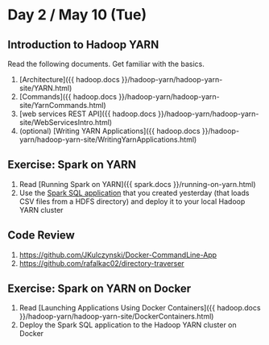 # Day 2 / May 10 (Tue)

## Introduction to Hadoop YARN

Read the following documents. Get familiar with the basics.

1. [Architecture]({{ hadoop.docs }}/hadoop-yarn/hadoop-yarn-site/YARN.html)
1. [Commands]({{ hadoop.docs }}/hadoop-yarn/hadoop-yarn-site/YarnCommands.html)
1. [web services REST API]({{ hadoop.docs }}/hadoop-yarn/hadoop-yarn-site/WebServicesIntro.html)
1. (optional) [Writing YARN Applications]({{ hadoop.docs }}/hadoop-yarn/hadoop-yarn-site/WritingYarnApplications.html)

## Exercise: Spark on YARN

1. Read [Running Spark on YARN]({{ spark.docs }}/running-on-yarn.html)
1. Use the [Spark SQL application](./001.md#exercise-spark-sql-and-hdfs) that you created yesterday (that loads CSV files from a HDFS directory) and deploy it to your local Hadoop YARN cluster

## Code Review

1. https://github.com/JKulczynski/Docker-CommandLine-App
1. https://github.com/rafalkac02/directory-traverser

## Exercise: Spark on YARN on Docker

1. Read [Launching Applications Using Docker Containers]({{ hadoop.docs }}/hadoop-yarn/hadoop-yarn-site/DockerContainers.html)
1. Deploy the Spark SQL application to the Hadoop YARN cluster on Docker
